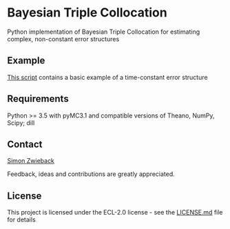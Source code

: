 # Bayesian Triple Collocation

Python implementation of Bayesian Triple Collocation for estimating complex, non-constant error structures

## Example

[This script](/simulation_scripts/tutorial_example.py) contains a basic example of a time-constant error structure 

## Requirements

Python >= 3.5 with pyMC3.1 and compatible versions of Theano, NumPy, Scipy; dill

## Contact

[Simon Zwieback](https://github.com/szwieback)

Feedback, ideas and contributions are greatly appreciated.

## License

This project is licensed under the ECL-2.0 license - see the [LICENSE.md](LICENSE.md) file for details
